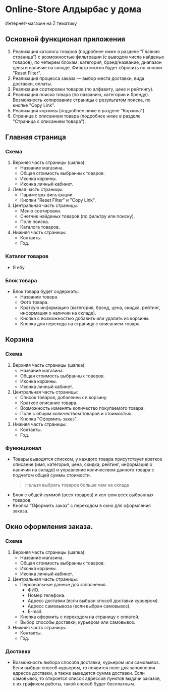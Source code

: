 # Online-Store Алдырбас у дома

Интернет-магазин на Z тематику

## Основной функционал приложения
1. Реализация каталога товаров (подробнее ниже в разделе "Главная страница") с возможностью фильтрации (с выводом числа найденых товаров), по четырем блокам: категория, брэнд/название, диапазон цены и наличие на складе. Фильтр можно будет сбросить по кнопки "Reset Filter".
2. Реализация процесса заказа — выбор места доставки, вида доставки, оплаты.
3. Реализация сортировки товаров (по алфавиту, цене и рейтингу).
4. Реализация поиска товара (по названию, категории и бренду). Возможность копирование страницы с результатом поиска, по кнопке "Copy Link".
5. Реализация корзины (подробнее ниже в разделе "Корзина").
6. Страница с описанием товара (подробнее ниже в разделе "Страница с описанием товара").

## Главная страница
### Схема
1. Верхняя часть страницы (шапка):
    + Название магазина.
    + Общая стоимость выбранных товаров.
    + Иконка корзины.
    + Иконка личный кабинет.
2. Левая часть страницы:
    + Параметры фильтрации.
    + Кнопки "Reset Filter" и "Copy Link".
3. Центральная часть страницы:
    + Меню сортировки.
    + Счетчик найденых товаров (по фильтру или поиску).
    + Поле поиска.
    + Каталога товаров.
4. Нижняя часть страницы:
    + Контакты.
    + Год.
    
### Каталог товаров
* Я ебу
### Блок товара
* Блок товара будет содержать:
    + Название товара.
    + Фото товара.
    + Краткую информацию (категория, брэнд, цена, скидка, рейтинг, информация о наличии на складе).
    + Кнопка с возможностью добавить или удалить из корзины.
    + Кнопка для перехода на страницу с описанием товара.
    
## Корзина
### Схема
1. Верхняя часть страницы (шапка):
    + Название магазина.
    + Общая стоимость выбранных товаров.
    + Иконка корзины.
    + Иконка личный кабинет.
3. Центральная часть страницы:
    + Список товаров, добаленных в корзину.
    + Краткое описание товара.
    + Возможность изменять количество покупаемого товара.
    + Поле с общим количеством товаров и стоимостью.
    + Кнопка "Оформить заказ".
4. Нижняя часть страницы:
    + Контакты.
    + Год.
### Функиционал
* Товары выводятся списком, у каждого товара присутствует краткое описание (имя, категория, цена, скидка, рейтинг, информация о наличии на складе) и управление количеством данного товара с подчетом общей суммы стоимости.
    >Нельзя выбрать товаров больше чем на складе
* Блок с общей суммой (всех товаров) и кол-вом всех выбранных товаров.
* Кнопка "Оформить заказ" с переходом в окно для оформления заказа.

## Окно оформления заказа.
### Схема
1. Верхняя часть страницы (шапка):
    + Название магазина.
    + Общая стоимость выбранных товаров.
    + Иконка корзины.
    + Иконка личный кабинет.
3. Центральная часть страницы:
    + Персональные данные для заполнения.
        - ФИО.
        - Номер телефона.
        - Адресс доставки (если выбран способ доставки курьером).
        - Адресс самовывоза (если выбран самовывоз).
        - E-mail.
    + Кнопка оформить с переходом на страницу с оплатой.
    + Выбор способы доставки, курьером или самовывоз.
4. Нижняя часть страницы:
    + Контакты.
    + Год.
    
### Доставка
* Возможность выбора способа доставки, курьером или самовывоз. Если выбран способ курьером, то появится поле для заполнения адресса доставки, а также выведется сумма доставки. Если самовывоз, то откроется список адрессов пунктов выдачи заказов, с их графиком работы, такой способ будет бесплатным.
